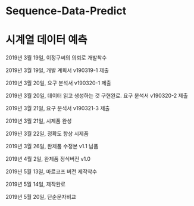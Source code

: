 # Sequence-Data-Predict
# 시계열 데이터 예측
2019년 3월 19일, 이정구씨의 의뢰로 개발착수


2019년 3월 19일, 개발 계획서 v190319-1 제출


2019년 3월 20일, 요구 분석서 v190320-1 제출


2019년 3월 20일, 데이터 읽고 생성하는 것 구현완료. 요구 분석서 v190320-2 제출


2019년 3월 21일, 요구 분석서 v190321-3 제출


2019년 3월 21일, 시제품 완성


2019년 3월 22일, 정확도 향상 시제품 


2019년 3월 26일, 완제품 수정본 v1.1 납품


2019년 4월 2일, 완제품 정식버전 v1.0


2019년 5월 13일, 마르코프 버전 제작착수


2019년 5월 14일, 제작완료


2019년 5월 20일, 단순문자비교 
